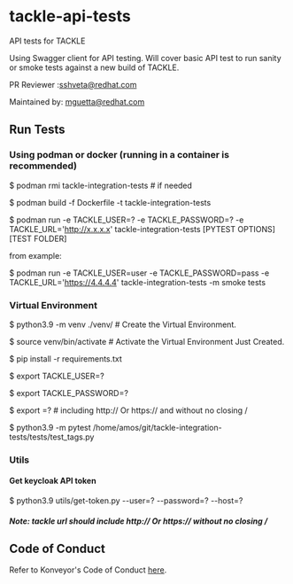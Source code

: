# tackle-api-tests
API tests for TACKLE

Using Swagger client for API testing.
Will cover basic API test to run sanity or smoke tests against a new build of TACKLE.

PR Reviewer :sshveta@redhat.com

Maintained by: mguetta@redhat.com

## Run Tests

### Using podman or docker (running in a container is recommended)
$ podman rmi tackle-integration-tests # if needed

$ podman build -f Dockerfile -t tackle-integration-tests

$ podman run -e TACKLE_USER=? -e TACKLE_PASSWORD=? -e TACKLE_URL='http://x.x.x.x' tackle-integration-tests [PYTEST OPTIONS] [TEST FOLDER]


from example:

$ podman run -e TACKLE_USER=user -e TACKLE_PASSWORD=pass -e TACKLE_URL='https://4.4.4.4' tackle-integration-tests -m smoke tests


### Virtual Environment
$ python3.9 -m venv ./venv/ # Create the Virtual Environment.

$ source venv/bin/activate # Activate the Virtual Environment Just Created.

$ pip install -r requirements.txt

$ export TACKLE_USER=?

$ export TACKLE_PASSWORD=?

$ export =? # including http:// Or https:// and without no closing /

$ python3.9 -m pytest /home/amos/git/tackle-integration-tests/tests/test_tags.py

### Utils

#### Get keycloak API token
$ python3.9 utils/get-token.py --user=? --password=? --host=?

##### Note: tackle url should include http:// Or https:// without no closing /

## Code of Conduct
Refer to Konveyor's Code of Conduct [here](https://github.com/konveyor/community/blob/main/CODE_OF_CONDUCT.md).
